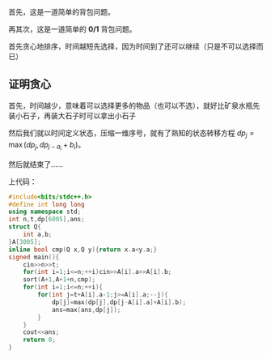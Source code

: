 首先，这是一道简单的背包问题。

再其次，这是一道简单的 **0/1** 背包问题。

首先贪心地排序，时间越短先选择，因为时间到了还可以继续（只是不可以选择而已）

## 证明贪心
首先，时间越少，意味着可以选择更多的物品（也可以不选），就好比矿泉水瓶先装小石子，再装大石子时可以拿出小石子

然后我们就以时间定义状态，压缩一维序号，就有了熟知的状态转移方程 $dp_j=\max(dp_j,dp_{j-a_i}+b_i)$。

然后就结束了……

上代码：

```cpp
#include<bits/stdc++.h>
#define int long long
using namespace std;
int n,t,dp[6005],ans;
struct Q{
	int a,b;
}A[3005];
inline bool cmp(Q x,Q y){return x.a<y.a;}
signed main(){
	cin>>n>>t;
	for(int i=1;i<=n;++i)cin>>A[i].a>>A[i].b;
	sort(A+1,A+1+n,cmp);
	for(int i=1;i<=n;++i){
		for(int j=t+A[i].a-1;j>=A[i].a;--j){
			dp[j]=max(dp[j],dp[j-A[i].a]+A[i].b);
			ans=max(ans,dp[j]);
		}
	}
	cout<<ans;
	return 0;
} 
```
